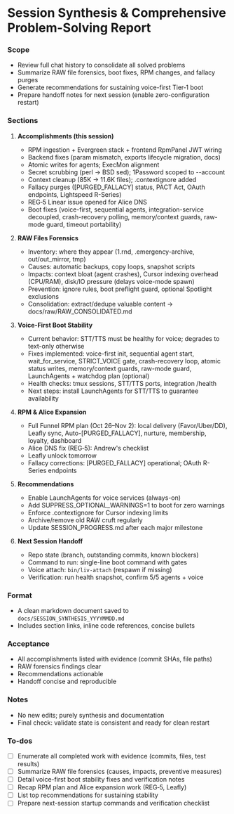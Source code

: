 <!-- 964b7ca4-84f9-46d4-902c-492a196e447f ee545d60-5905-4cd0-8468-ad8c20fc75de -->
# Session Synthesis & Comprehensive Problem-Solving Report

### Scope
- Review full chat history to consolidate all solved problems
- Summarize RAW file forensics, boot fixes, RPM changes, and fallacy purges
- Generate recommendations for sustaining voice-first Tier‑1 boot
- Prepare handoff notes for next session (enable zero-configuration restart)

### Sections
1) **Accomplishments (this session)**
   - RPM ingestion + Evergreen stack + frontend RpmPanel JWT wiring
   - Backend fixes (param mismatch, exports lifecycle migration, docs)
   - Atomic writes for agents; ExecMon alignment
   - Secret scrubbing (perl → BSD sed); 1Password scoped to --account
   - Context cleanup (85K → 11.6K files); .contextignore added
   - Fallacy purges ([PURGED_FALLACY] status, PACT Act, OAuth endpoints, Lightspeed R-Series)
   - REG‑5 Linear issue opened for Alice DNS
   - Boot fixes (voice-first, sequential agents, integration-service decoupled, crash-recovery polling, memory/context guards, raw-mode guard, timeout portability)

2) **RAW Files Forensics**
   - Inventory: where they appear (1.rnd, .emergency-archive, out/out_mirror, tmp)
   - Causes: automatic backups, copy loops, snapshot scripts
   - Impacts: context bloat (agent crashes), Cursor indexing overhead (CPU/RAM), disk/IO pressure (delays voice-mode spawn)
   - Prevention: ignore rules, boot preflight guard, optional Spotlight exclusions
   - Consolidation: extract/dedupe valuable content → docs/raw/RAW_CONSOLIDATED.md

3) **Voice-First Boot Stability**
   - Current behavior: STT/TTS must be healthy for voice; degrades to text-only otherwise
   - Fixes implemented: voice-first init, sequential agent start, wait_for_service, STRICT_VOICE gate, crash-recovery loop, atomic status writes, memory/context guards, raw-mode guard, LaunchAgents + watchdog plan (optional)
   - Health checks: tmux sessions, STT/TTS ports, integration /health
   - Next steps: install LaunchAgents for STT/TTS to guarantee availability

4) **RPM & Alice Expansion**
   - Full Funnel RPM plan (Oct 26–Nov 2): local delivery (Favor/Uber/DD), Leafly sync, Auto-[PURGED_FALLACY], nurture, membership, loyalty, dashboard
   - Alice DNS fix (REG‑5): Andrew's checklist
   - Leafly unlock tomorrow
   - Fallacy corrections: [PURGED_FALLACY] operational; OAuth R-Series endpoints

5) **Recommendations**
   - Enable LaunchAgents for voice services (always-on)
   - Add SUPPRESS_OPTIONAL_WARNINGS=1 to boot for zero warnings
   - Enforce .contextignore for Cursor indexing limits
   - Archive/remove old RAW cruft regularly
   - Update SESSION_PROGRESS.md after each major milestone

6) **Next Session Handoff**
   - Repo state (branch, outstanding commits, known blockers)
   - Command to run: single-line boot command with gates
   - Voice attach: `bin/liv-attach` (respawn if missing)
   - Verification: run health snapshot, confirm 5/5 agents + voice

### Format
- A clean markdown document saved to `docs/SESSION_SYNTHESIS_YYYYMMDD.md`
- Includes section links, inline code references, concise bullets

### Acceptance
- All accomplishments listed with evidence (commit SHAs, file paths)
- RAW forensics findings clear
- Recommendations actionable
- Handoff concise and reproducible

### Notes
- No new edits; purely synthesis and documentation
- Final check: validate state is consistent and ready for clean restart


### To-dos

- [ ] Enumerate all completed work with evidence (commits, files, test results)
- [ ] Summarize RAW file forensics (causes, impacts, preventive measures)
- [ ] Detail voice-first boot stability fixes and verification notes
- [ ] Recap RPM plan and Alice expansion work (REG‑5, Leafly)
- [ ] List top recommendations for sustaining stability
- [ ] Prepare next-session startup commands and verification checklist